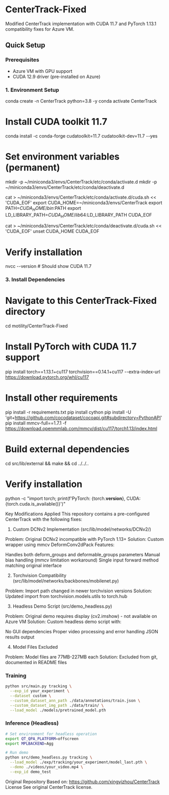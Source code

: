 # CenterTrack-Fixed

Modified CenterTrack implementation with CUDA 11.7 and PyTorch 1.13.1 compatibility fixes for Azure VM.

## Quick Setup

### Prerequisites
- Azure VM with GPU support
- CUDA 12.9 driver (pre-installed on Azure)

### 1. Environment Setup
conda create -n CenterTrack python=3.8 -y
conda activate CenterTrack

# Install CUDA toolkit 11.7
conda install -c conda-forge cudatoolkit=11.7 cudatoolkit-dev=11.7 --yes

# Set environment variables (permanent)
mkdir -p ~/miniconda3/envs/CenterTrack/etc/conda/activate.d
mkdir -p ~/miniconda3/envs/CenterTrack/etc/conda/deactivate.d

cat > ~/miniconda3/envs/CenterTrack/etc/conda/activate.d/cuda.sh << 'CUDA_EOF'
export CUDA_HOME=~/miniconda3/envs/CenterTrack
export PATH=$CUDA_HOME/bin:$PATH
export LD_LIBRARY_PATH=$CUDA_HOME/lib64:$LD_LIBRARY_PATH
CUDA_EOF

cat > ~/miniconda3/envs/CenterTrack/etc/conda/deactivate.d/cuda.sh << 'CUDA_EOF'
unset CUDA_HOME
CUDA_EOF

# Verify installation
nvcc --version  # Should show CUDA 11.7

### 3. Install Dependencies
# Navigate to this CenterTrack-Fixed directory
cd motility/CenterTrack-Fixed

# Install PyTorch with CUDA 11.7 support
pip install torch==1.13.1+cu117 torchvision==0.14.1+cu117 --extra-index-url https://download.pytorch.org/whl/cu117

# Install other requirements
pip install -r requirements.txt
pip install cython
pip install -U 'git+https://github.com/cocodataset/cocoapi.git#subdirectory=PythonAPI'
pip install mmcv-full==1.7.1 -f https://download.openmmlab.com/mmcv/dist/cu117/torch1.13/index.html

# Build external dependencies
cd src/lib/external && make && cd ../../..

# Verify installation
python -c "import torch; print(f'PyTorch: {torch.__version__}, CUDA: {torch.cuda.is_available()}')"



Key Modifications Applied
This repository contains a pre-configured CenterTrack with the following fixes:
1. Custom DCNv2 Implementation (src/lib/model/networks/DCNv2/)

Problem: Original DCNv2 incompatible with PyTorch 1.13+
Solution: Custom wrapper using mmcv DeformConv2dPack
Features:

Handles both deform_groups and deformable_groups parameters
Manual bias handling (mmcv limitation workaround)
Single input forward method matching original interface



2. Torchvision Compatibility (src/lib/model/networks/backbones/mobilenet.py)

Problem: Import path changed in newer torchvision versions
Solution: Updated import from torchvision.models.utils to torch.hub

3. Headless Demo Script (src/demo_headless.py)

Problem: Original demo requires display (cv2.imshow) - not available on Azure VM
Solution: Custom headless demo script with:

No GUI dependencies
Proper video processing and error handling
JSON results output



4. Model Files Excluded

Problem: Model files are 77MB-227MB each
Solution: Excluded from git, documented in README files

### Training
```bash
python src/main.py tracking \
  --exp_id your_experiment \
  --dataset custom \
  --custom_dataset_ann_path ./data/annotations/train.json \
  --custom_dataset_img_path ./data/train/ \
  --load_model ./models/pretrained_model.pth
```

### Inference (Headless)
```bash
# Set environment for headless operation
export QT_QPA_PLATFORM=offscreen
export MPLBACKEND=Agg

# Run demo
python src/demo_headless.py tracking \
  --load_model ./exp/tracking/your_experiment/model_last.pth \
  --demo ./videos/your_video.mp4 \
  --exp_id demo_test
```
Original Repository
Based on: https://github.com/xingyizhou/CenterTrack
License
See original CenterTrack license.

